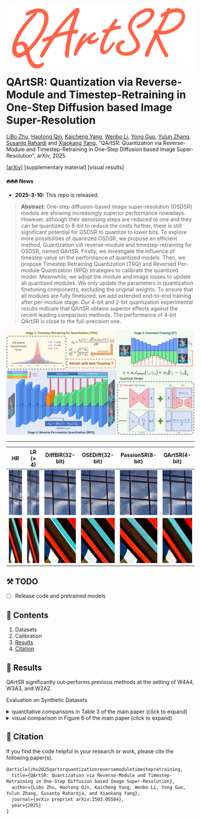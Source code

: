 <div align="center">
<p align="center" style="margin-bottom: 5px;"> 
    <img src="figs/qartsr.png" width="600px"> 
</p>
</div>

<h1 style="margin-top: 10px;">QArtSR: Quantization via Reverse-Module and Timestep-Retraining in One-Step Diffusion based Image Super-Resolution</h1>


[LiBo Zhu](https://github.com/LiBoZhu030073), [Haotong Qin](https://htqin.github.io/), [Kaicheng Yang](https://racoonykc.github.io/), [Wenbo Li](https://fenglinglwb.github.io/), [Yong Guo](https://www.guoyongcs.com/), [Yulun Zhang](http://yulunzhang.com/), [Susanto Rahardj](https://www.singaporetech.edu.sg/directory/faculty/susanto-rahardja) and [Xiaokang Yang](https://scholar.google.com/citations?user=yDEavdMAAAAJ), "QArtSR: Quantization via Reverse-Module and Timestep-Retraining in One-Step Diffusion based Image Super-Resolution", arXiv, 2025

[[arXiv](https://arxiv.org/abs/2503.05584)] [supplementary material] [visual results]

#### 🔥🔥🔥 News

- **2025-3-10:** This repo is released.

> **Abstract:** One-step diffusion-based image super-resolution (OSDSR) models are showing increasingly superior performance nowadays. However, although their denoising steps are reduced to one and they can be quantized to 8-bit to reduce the costs further, there is still significant potential for OSDSR to quantize to lower bits. To explore more possibilities of quantized OSDSR, we propose an efficient method, Quantization viA reverse-module and timestep-retraining for OSDSR, named QArtSR. Firstly, we investigate the influence of timestep value on the performance of quantized models. Then, we propose Timestep Retraining Quantization (TRQ) and Reversed Per-module Quantization (RPQ) strategies to calibrate the quantized model. Meanwhile, we adopt the module and image losses to update all quantized modules. We only update the parameters in quantization finetuning components, excluding the original weights. To ensure that all modules are fully finetuned, we add extended end-to-end training after per-module stage. Our 4-bit and 2-bit quantization experimental results indicate that QArtSR obtains superior effects against the recent leading comparison methods. The performance of 4-bit QArtSR is close to the full-precision one.

![](figs/main.png)

<!-- ---

[<img src="figs/C1.png" height="216"/>](https://imgsli.com/MjIyMjk5) [<img src="figs/C2.png" height="216"/>](https://imgsli.com/MjIyMzAy) [<img src="figs/C3.png" height="216"/>](https://imgsli.com/MjIyMzEw) [<img src="figs/C4.png" height="216"/>](https://imgsli.com/MjIyMzA4)

[<img src="figs/C5.png" height="215"/>](https://imgsli.com/MjIyMzA0) [<img src="figs/C6.png" height="215"/>](https://imgsli.com/MjIyMzAw) [<img src="figs/C7.png" height="215"/>](https://imgsli.com/MjIyMjk3) -->

---

|                      HR                      |                   LR  ($\times$ 4)                 |             DiffBIR(32-bit)             | OSEDiff(32-bit)  |             PassionSR(8-bit)             |    QArtSR(4-bit)             |
| :------------------------------------------: | :------------------------------------------: | :---------------------------------------------: | :---------------------------------------------: | :---------------------------------------------: | :---------------------------------------------: |
| <img src="figs/img055/HR Image.png" height=120> | <img src="figs/img055/lr_Image.png" height=120> | <img src="figs/img055/DiffBir Image.png" height=120> | <img src="figs/img055/OSEDiff Image.png" height=120> | <img src="figs/img055/PassionSR Image.png" height=120> |  <img src="figs/img055/Q-OSDSR Image.png" height=120> |
| <img src="figs/img081/HR Image.png" height=120> | <img src="figs/img081/lr_Image.png" height=120> | <img src="figs/img081/DiffBir Image.png" height=120> | <img src="figs/img081/OSEDiff Image.png" height=120> | <img src="figs/img081/PassionSR Image.png" height=120> |  <img src="figs/img081/Q-OSDSR Image.png" height=120> |
## ⚒️ TODO

* [ ] Release code and pretrained models

## 🔗 Contents

1. Datasets
1. Calibration
1. [Results](#results)
1. [Citation](#citation)

## <a name="results"></a>🔎 Results

QArtSR significantly out-performs previous methods at the setting of W4A4, W3A3, and W2A2.


Evaluation on Synthetic Datasets


<details>
<summary>quantitative comparisons in Table 3 of the main paper (click to expand)</summary>
<p align="center">
  <img width="900" src="figs/results_table.png">
</p>

</details>

<details>
<summary>visual comparison in Figure 6 of the main paper (click to expand)</summary>
<p align="center">
  <img width="900" src="figs/results_visual.png">
</p>
</details>

## <a name="citation"></a>📎 Citation

If you find the code helpful in your research or work, please cite the following paper(s).

```
@article{zhu2025qartsrquantizationreversemoduletimestepretraining,
  title={QArtSR: Quantization via Reverse-Module and Timestep-Retraining in One-Step Diffusion based Image Super-Resolution},
  author={Libo Zhu, Haotong Qin, Kaicheng Yang, Wenbo Li, Yong Guo, Yulun Zhang, Susanto Rahardja, and Xiaokang Yang},
  journal={arXiv preprint arXiv:2503.05584},
  year={2025}
}
```
